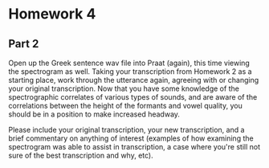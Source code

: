 # Homework 4
## Part 2

Open up the Greek sentence wav file into Praat (again), this time viewing
the spectrogram as well. Taking your transcription from Homework 2 as
a starting place, work through the utterance again, agreeing with or
changing your original transcription. Now that you have some knowledge of
the spectrographic correlates of various types of sounds, and are aware of
the correlations between the height of the formants and vowel quality, you
should be in a position to make increased headway. 

Please include your original transcription, your new transcription, and
a brief commentary on anything of interest (examples of how examining the
spectrogram was able to assist in transcription, a case where you're still
not sure of the best transcription and why, etc).
